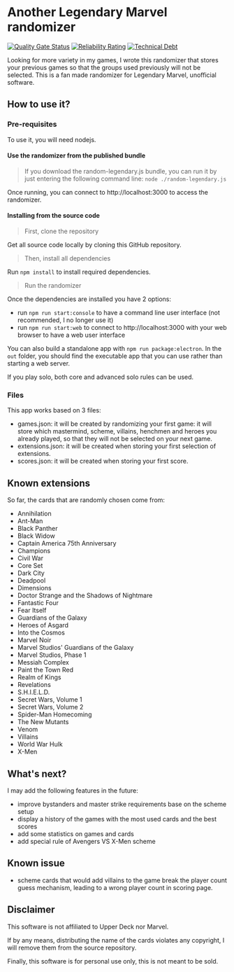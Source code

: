 # Another Legendary Marvel randomizer
[![Quality Gate Status](https://sonarcloud.io/api/project_badges/measure?project=Alban34_random-legendary&metric=alert_status)](https://sonarcloud.io/summary/new_code?id=Alban34_random-legendary)
[![Reliability Rating](https://sonarcloud.io/api/project_badges/measure?project=Alban34_random-legendary&metric=reliability_rating)](https://sonarcloud.io/summary/new_code?id=Alban34_random-legendary)
[![Technical Debt](https://sonarcloud.io/api/project_badges/measure?project=Alban34_random-legendary&metric=sqale_index)](https://sonarcloud.io/summary/new_code?id=Alban34_random-legendary)

Looking for more variety in my games, I wrote this randomizer that stores your previous games so that the groups used previously will not be selected.
This is a fan made randomizer for Legendary Marvel, unofficial software.

## How to use it?

### Pre-requisites
To use it, you will need nodejs.

#### Use the randomizer from the published bundle
>If you download the random-legendary.js bundle, you can run it by just entering the following command line: `node ./random-legendary.js`

Once running, you can connect to http://localhost:3000 to access the randomizer.

#### Installing from the source code

> First, clone the repository

Get all source code locally by cloning this GitHub repository.

> Then, install all dependencies

Run `npm install` to install required dependencies.

> Run the randomizer

Once the dependencies are installed you have 2 options:
- run `npm run start:console` to have a command line user interface (not recommended, I no longer use it)
- run `npm run start:web` to connect to http://localhost:3000 with your web browser to have a web user interface

You can also build a standalone app with `npm run package:electron`. In the `out` folder, you should find the executable app that you can use rather than starting a web server.

If you play solo, both core and advanced solo rules can be used.

### Files
This app works based on 3 files:
- games.json: it will be created by randomizing your first game: it will store which mastermind, scheme, villains, henchmen and heroes you already played, so that they will not be selected on your next game.
- extensions.json: it will be created when storing your first selection of extensions.
- scores.json: it will be created when storing your first score.

## Known extensions
So far, the cards that are randomly chosen come from:
- Annihilation
- Ant-Man
- Black Panther
- Black Widow
- Captain America 75th Anniversary
- Champions
- Civil War
- Core Set
- Dark City
- Deadpool
- Dimensions
- Doctor Strange and the Shadows of Nightmare
- Fantastic Four
- Fear Itself
- Guardians of the Galaxy
- Heroes of Asgard
- Into the Cosmos
- Marvel Noir
- Marvel Studios' Guardians of the Galaxy
- Marvel Studios, Phase 1
- Messiah Complex
- Paint the Town Red
- Realm of Kings
- Revelations
- S.H.I.E.L.D.
- Secret Wars, Volume 1
- Secret Wars, Volume 2
- Spider-Man Homecoming
- The New Mutants
- Venom
- Villains
- World War Hulk
- X-Men

## What's next?
I may add the following features in the future:
- improve bystanders and master strike requirements base on the scheme setup
- display a history of the games with the most used cards and the best scores
- add some statistics on games and cards
- add special rule of Avengers VS X-Men scheme

## Known issue
- scheme cards that would add villains to the game break the player count guess mechanism, leading to a wrong player count in scoring page.

## Disclaimer
This software is not affiliated to Upper Deck nor Marvel. 

If by any means, distributing the name of the cards violates any copyright, I will remove them from the source repository.

Finally, this software is for personal use only, this is not meant to be sold. 
